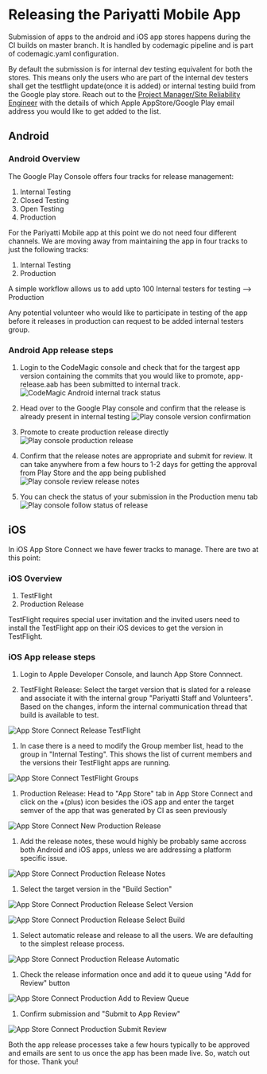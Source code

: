 # Releasing the Pariyatti Mobile App

Submission of apps to the android and iOS app stores happens during the CI builds on master branch. It is handled by codemagic pipeline and is part of codemagic.yaml configuration.

By default the submission is for internal dev testing equivalent for both the stores. This means only the users who are part of the internal dev testers shall get the testflight update(once it is added) or internal testing build from the Google play store. Reach out to the [Project Manager/Site Reliability Engineer](https://pariyatti.app/contributors.html) with the details of which Apple AppStore/Google Play email address you would like to get added to the list.

## Android

### Android Overview

The Google Play Console offers four tracks for release management:

1. Internal Testing
1. Closed Testing
1. Open Testing
1. Production

For the Pariyatti Mobile app at this point we do not need four different channels. We are moving away from maintaining the app in four tracks to just the following tracks:

1. Internal Testing
1. Production

A simple workflow allows us to add upto 100 Internal testers for testing --> Production

Any potential volunteer who would like to participate in testing of the app before it releases in production can request to be added internal testers group.

### Android App release steps

1. Login to the CodeMagic console and check that for the targest app version containing the commits that you would like to promote, app-release.aab has been submitted to internal track.
![CodeMagic Android internal track status](img/release/android/android-1-codemagic-publish.png)

1. Head over to the Google Play console and confirm that the release is already present in internal testing
![Play console version confirmation](img/release/android/android-2-google-play-console-1-internal-testing.png)


1. Promote to create production release directly
![Play console production release](img/release/android/android-2-google-play-console-6-create-production-release.png)

1. Confirm that the release notes are appropriate and submit for review. It can take anywhere from a few hours to 1-2 days for getting the approval from Play Store and the app being published
![Play console review release notes](img/release/android/android-2-google-play-console-7-production-release-notes.png)

1. You can check the status of your submission in the Production menu tab
![Play console follow status of release](img/release/android/android-2-google-play-console-8-release-review.png)

## iOS

In iOS App Store Connect we have fewer tracks to manage. There are two at this point:

### iOS Overview

1. TestFlight
1. Production Release

TestFlight requires special user invitation and the invited users need to install the TestFlight app on their iOS devices to get the version in TestFlight.

### iOS App release steps

1. Login to Apple Developer Console, and launch App Store Connnect.

1. TestFlight Release: Select the target version that is slated for a release and associate it with the internal group "Pariyatti Staff and Volunteers". Based on the changes, inform the internal communication thread that build is available to test.

![App Store Connect Release TestFlight](img/release/ios/ios-1-appstore-connect-1-testflight.png)

1. In case there is a need to modify the Group member list, head to the group in "Internal Testing". This shows the list of current members and the versions their TestFlight apps are running.

![App Store Connect TestFlight Groups](img/release/ios/ios-1-appstore-connect-2-grouplist.png)

1. Production Release: Head to "App Store" tab in App Store Connect and click on the +(plus) icon besides the iOS app and enter the target semver of the app that was generated by CI as seen previously

![App Store Connect New Production Release](img/release/ios/ios-1-appstore-connect-3-new-release.png)

1. Add the release notes, these would highly be probably same accross both Android and iOS apps, unless we are addressing a platform specific issue.

![App Store Connect Production Release Notes](img/release/ios/ios-1-appstore-connect-4-whats-new.png)

1. Select the target version in the "Build Section"

![App Store Connect Production Release Select Version](img/release/ios/ios-1-appstore-connect-5-select-build.png)

![App Store Connect Production Release Select Build](img/release/ios/ios-1-appstore-connect-6-add-build.png)

1. Select automatic release and release to all the users. We are defaulting to the simplest release process.

![App Store Connect Production Release Automatic](img/release/ios/ios-1-appstore-connect-7-automatic-release.png)

1. Check the release information once and add it to queue using "Add for Review" button

![App Store Connect Production Add to Review Queue](img/release/ios/ios-1-appstore-connect-8-add-for-review.png)

1. Confirm submission and "Submit to App Review"

![App Store Connect Production Submit Review](img/release/ios/ios-1-appstore-connect-9-confirm-submission.png)

Both the app release processes take a few hours typically to be approved and emails are sent to us once the app has been made live. So, watch out for those. Thank you!
